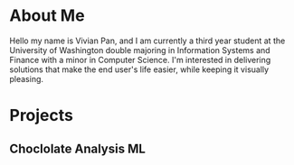 # About Me
Hello my name is Vivian Pan, and I am currently a third year student at the University of Washington double majoring in Information Systems and Finance with a minor in Computer Science.
I'm interested in delivering solutions that make the end user's life easier, while keeping it visually pleasing.

# Projects

## Choclolate Analysis ML

